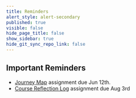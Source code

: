 ```yaml
---
title: Reminders
alert_style: alert-secondary
published: true
visible: false
hide_page_title: false
show_sidebar: true
hide_git_sync_repo_link: false
---
```


## Important Reminders
* [Journey Map](https://sso.canvaslms.com/courses/1413912/assignments/9519531) assignment due Jun 12th.
* [Course Reflection Log](https://sso.canvaslms.com/courses/1413912/assignments/9519528) assignment due Aug 3rd
